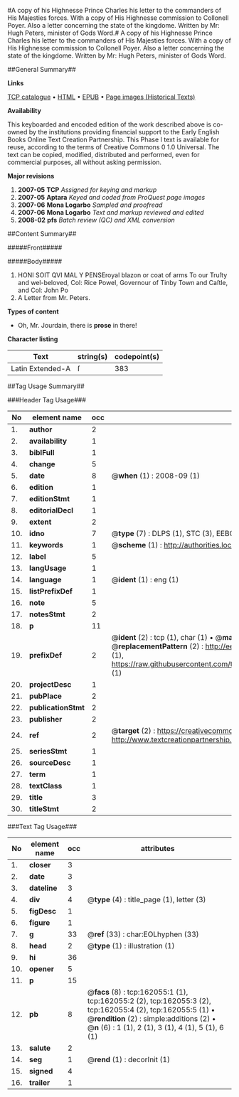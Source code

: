 #A copy of his Highnesse Prince Charles his letter to the commanders of His Majesties forces. With a copy of His Highnesse commission to Collonell Poyer. Also a letter concerning the state of the kingdome. Written by Mr: Hugh Peters, minister of Gods Word.#
A copy of his Highnesse Prince Charles his letter to the commanders of His Majesties forces. With a copy of His Highnesse commission to Collonell Poyer. Also a letter concerning the state of the kingdome. Written by Mr: Hugh Peters, minister of Gods Word.

##General Summary##

**Links**

[TCP catalogue](http://www.ota.ox.ac.uk/tcp/)  • 
[HTML](http://tei.it.ox.ac.uk/tcp/Texts-HTML/free/A79/A79174.html)  • 
[EPUB](http://tei.it.ox.ac.uk/tcp/Texts-EPUB/free/A79/A79174.epub) • 
[Page images (Historical Texts)](https://data.historicaltexts.jisc.ac.uk/view?pubId=eebo-99864491e&pageId=eebo-99864491e-162055-1)

**Availability**

This keyboarded and encoded edition of the
	       work described above is co-owned by the institutions
	       providing financial support to the Early English Books
	       Online Text Creation Partnership. This Phase I text is
	       available for reuse, according to the terms of Creative
	       Commons 0 1.0 Universal. The text can be copied,
	       modified, distributed and performed, even for
	       commercial purposes, all without asking permission.

**Major revisions**

1. __2007-05__ __TCP__ *Assigned for keying and markup*
1. __2007-05__ __Aptara__ *Keyed and coded from ProQuest page images*
1. __2007-06__ __Mona Logarbo__ *Sampled and proofread*
1. __2007-06__ __Mona Logarbo__ *Text and markup reviewed and edited*
1. __2008-02__ __pfs__ *Batch review (QC) and XML conversion*

##Content Summary##

#####Front#####

#####Body#####

1. HONI SOIT QVI MAL Y PENSEroyal blazon or coat of arms
To our Truſty and wel-beloved, Col: Rice Powel, Governour
of Tinby Town and Caſtle, and Col: John
Po
1. A Letter from Mr. Peters.

**Types of content**

  * Oh, Mr. Jourdain, there is **prose** in there!

**Character listing**


|Text|string(s)|codepoint(s)|
|---|---|---|
|Latin Extended-A|ſ|383|

##Tag Usage Summary##

###Header Tag Usage###

|No|element name|occ|attributes|
|---|---|---|---|
|1.|__author__|2||
|2.|__availability__|1||
|3.|__biblFull__|1||
|4.|__change__|5||
|5.|__date__|8| @__when__ (1) : 2008-09 (1)|
|6.|__edition__|1||
|7.|__editionStmt__|1||
|8.|__editorialDecl__|1||
|9.|__extent__|2||
|10.|__idno__|7| @__type__ (7) : DLPS (1), STC (3), EEBO-CITATION (1), PROQUEST (1), VID (1)|
|11.|__keywords__|1| @__scheme__ (1) : http://authorities.loc.gov/ (1)|
|12.|__label__|5||
|13.|__langUsage__|1||
|14.|__language__|1| @__ident__ (1) : eng (1)|
|15.|__listPrefixDef__|1||
|16.|__note__|5||
|17.|__notesStmt__|2||
|18.|__p__|11||
|19.|__prefixDef__|2| @__ident__ (2) : tcp (1), char (1)  •  @__matchPattern__ (2) : ([0-9\-]+):([0-9IVX]+) (1), (.+) (1)  •  @__replacementPattern__ (2) : http://eebo.chadwyck.com/downloadtiff?vid=$1&page=$2 (1), https://raw.githubusercontent.com/textcreationpartnership/Texts/master/tcpchars.xml#$1 (1)|
|20.|__projectDesc__|1||
|21.|__pubPlace__|2||
|22.|__publicationStmt__|2||
|23.|__publisher__|2||
|24.|__ref__|2| @__target__ (2) : https://creativecommons.org/publicdomain/zero/1.0/ (1), http://www.textcreationpartnership.org/docs/. (1)|
|25.|__seriesStmt__|1||
|26.|__sourceDesc__|1||
|27.|__term__|1||
|28.|__textClass__|1||
|29.|__title__|3||
|30.|__titleStmt__|2||


###Text Tag Usage###

|No|element name|occ|attributes|
|---|---|---|---|
|1.|__closer__|3||
|2.|__date__|3||
|3.|__dateline__|3||
|4.|__div__|4| @__type__ (4) : title_page (1), letter (3)|
|5.|__figDesc__|1||
|6.|__figure__|1||
|7.|__g__|33| @__ref__ (33) : char:EOLhyphen (33)|
|8.|__head__|2| @__type__ (1) : illustration (1)|
|9.|__hi__|36||
|10.|__opener__|5||
|11.|__p__|15||
|12.|__pb__|8| @__facs__ (8) : tcp:162055:1 (1), tcp:162055:2 (2), tcp:162055:3 (2), tcp:162055:4 (2), tcp:162055:5 (1)  •  @__rendition__ (2) : simple:additions (2)  •  @__n__ (6) : 1 (1), 2 (1), 3 (1), 4 (1), 5 (1), 6 (1)|
|13.|__salute__|2||
|14.|__seg__|1| @__rend__ (1) : decorInit (1)|
|15.|__signed__|4||
|16.|__trailer__|1||
